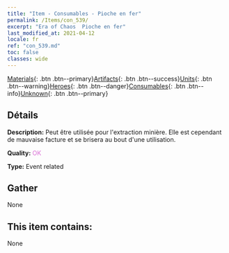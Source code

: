 ```yaml
---
title: "Item - Consumables - Pioche en fer"
permalink: /Items/con_539/
excerpt: "Era of Chaos  Pioche en fer"
last_modified_at: 2021-04-12
locale: fr
ref: "con_539.md"
toc: false
classes: wide
---
```

 [Materials](/fr/Items/){: .btn .btn--primary}[Artifacts](/fr/Items/Artifacts/){: .btn .btn--success}[Units](/fr/Items/Units/){: .btn .btn--warning}[Heroes](/fr/Items/Heroes/){: .btn .btn--danger}[Consumables](/fr/Items/Consumables/){: .btn .btn--info}[Unknown](/fr/Items/Unknown/){: .btn .btn--primary}

## Détails
 **Description:** Peut être utilisée pour l'extraction minière. Elle est cependant de mauvaise facture et se brisera au bout d'une utilisation.

 **Quality:** <span style="color: #DA70D6">OK</span>

 **Type:** Event related

## Gather

  None

## This item contains:

  None

